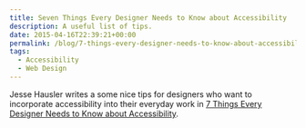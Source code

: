 ```yaml
---
title: Seven Things Every Designer Needs to Know about Accessibility
description: A useful list of tips.
date: 2015-04-16T22:39:21+00:00
permalink: /blog/7-things-every-designer-needs-to-know-about-accessibility/
tags:
  - Accessibility
  - Web Design
---
```


Jesse Hausler writes a some nice tips for designers who want to incorporate accessibility into their everyday work in [7 Things Every Designer Needs to Know about Accessibility](https://medium.com/salesforce-ux/7-things-every-designer-needs-to-know-about-accessibility-64f105f0881b).
